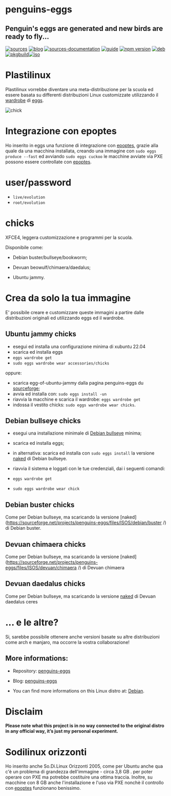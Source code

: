 penguins-eggs
=============

## Penguin&#39;s eggs are generated and new birds are ready to fly...
[![sources](https://img.shields.io/badge/github-sources-cyan)](https://github.com/pieroproietti/penguins-eggs)
[![blog](https://img.shields.io/badge/blog-penguin's%20eggs-cyan)](https://penguins-eggs.net)
[![sources-documentation](https://img.shields.io/badge/sources-documentation-blue)](https://penguins-eggs.net/sources-documentation/index.html)
[![guide](https://img.shields.io/badge/guide-penguin's%20eggs-cyan)](https://penguins-eggs.net/book/)
[![npm version](https://img.shields.io/npm/v/penguins-eggs.svg)](https://npmjs.org/package/penguins-eggs)
[![deb](https://img.shields.io/badge/deb-packages-blue)](https://sourceforge.net/projects/penguins-eggs/files/DEBS)
[![pkgbuild](https://img.shields.io/badge/pkgbuild-packages-blue)](https://sourceforge.net/projects/penguins-eggs/files/PKGBUILD)[![iso](https://img.shields.io/badge/iso-images-cyan)](https://sourceforge.net/projects/penguins-eggs/files/ISOS)

# Plastilinux
Plastilinux vorrebbe diventare una meta-distribuzione per la scuola ed essere basata su differenti distribuzioni Linux customizzate utilizzando il [wardrobe](https://github.com/pieroproietti/penguins-wardrobe/tree/main/DOCUMENTATION#penguins-wardrobe) di [eggs](https://github.com/pieroproietti/penguins-eggs).

![chick](https://penguins-eggs.net/images/chick.png)

# Integrazione con epoptes
Ho inserito in eggs una funzione di integrazione con [epoptes](https://epoptes.org/), grazie alla quale da una macchina installata, creando una immagine con ```sudo eggs produce --fast``` ed avviando ```sudo eggs cuckoo``` le macchine avviate via PXE possono essere controllate con [epoptes](https://epoptes.org/).

# user/password
* ```live/evolution```
* ```root/evolution```

# chicks
XFCE4, leggera customizzazione e programmi per la scuola.

Disponibile come: 

* Debian buster/bullseye/bookworm;

* Devuan beowulf/chimaera/daedalus;

* Ubuntu jammy.

# Crea da solo la tua immagine

E' possibile creare e customizzare queste immagini a partire dalle distribuzioni originali ed utilizzando eggs ed il wardrobe.

## Ubuntu jammy chicks

* esegui ed installa una configurazione minima di xubuntu 22.04
* scarica ed installa eggs
* ```eggs wardrobe get```
* ```sudo eggs wardrobe wear accessories/chicks```

oppure: 

* scarica egg-of-ubuntu-jammy dalla pagina penguins-eggs du [sourceforge](https://sourceforge.net/projects/penguins-eggs/files/ISOS/ubuntu/jammy/);
* avvia ed installa con: ```sudo eggs install -un```
* riavvia la macchine e scarica il wardrobe: ```eggs wardrobe get```
* indossa il vestito chicks: ```sudo eggs wardrobe wear chicks```.

## Debian bullseye chicks

* esegui una installazione minimale di [Debian bullseye](https://www.debian.org/releases/bullseye/debian-installer/) minima;
* scarica ed installa eggs;
* in alternativa: scarica ed installa con ```sudo eggs install``` la versione [naked](https://sourceforge.net/projects/penguins-eggs/files/ISOS/debian/bullseye/) di Debian bullseye. 

* riavvia il sistema e loggati con le tue credenziali, dai i seguenti comandi:
* ```eggs wardrobe get```
* ```sudo eggs wardrobe wear chick```

## Debian buster chicks
Come per Debian bullseye, ma scaricando la versione [naked](https://sourceforge.net/projects/penguins-eggs/files/ISOS/debian/buster /) di Debian buster.

## Devuan chimaera chicks
Come per Debian bullseye, ma scaricando la versione [naked](https://sourceforge.net/projects/penguins-eggs/files/ISOS/devuan/chimaera /) di Devuan chimaera 


## Devuan daedalus chicks
Come per Debian bullseye, ma scaricando la versione [naked](https://sourceforge.net/projects/penguins-eggs/files/ISOS/devuan/daedalus/) di Devuan daedalus ceres 

# ... e le altre?
Si, sarebbe possibile ottenere anche versioni basate su altre distribuzioni come arch e manjaro, ma occorre la vostra collaborazione!

## More informations:

* Repository: [penguins-eggs](https://github.com/pieroproietti/penguins-eggs)
* Blog: [penguins-eggs](https://penguins-eggs.net)

* You can find more informations on this Linux distro at: [Debian](https://debian.org/).

# Disclaim
__Please note what this project is in no way connected to the original distro in any official way, it’s just my personal experiment.__

# Sodilinux orizzonti
Ho inserito anche So.Di.Linux Orizzonti 2005, come per Ubuntu anche qua c'è un problema di grandezza dell'immagine - circa 3,8 GB . per poter operare con PXE
ma potrebbe costituire una ottima traccia. Inoltre, su macchine con 8 GB anche l'installazione e l'uso via PXE nonchè il controllo con [epoptes](https://epoptes.org/) funzionano benissimo.
